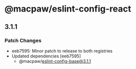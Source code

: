 # @macpaw/eslint-config-react

## 3.1.1

### Patch Changes

- eeb7595: Minor patch to release to both registries
- Updated dependencies [eeb7595]
  - @macpaw/eslint-config-base@3.1.1
